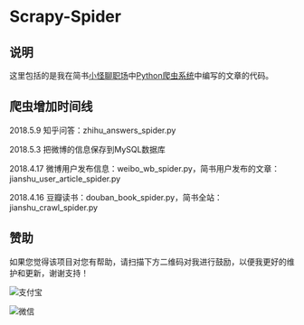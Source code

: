 Scrapy-Spider
============

说明
----

这里包括的是我在简书[小怪聊职场](https://www.jianshu.com/u/c34455009dd8)中[Python爬虫系统](https://www.jianshu.com/nb/18470815)中编写的文章的代码。

爬虫增加时间线
------------

2018.5.9
知乎问答：zhihu_answers_spider.py

2018.5.3
把微博的信息保存到MySQL数据库

2018.4.17
微博用户发布信息：weibo_wb_spider.py，简书用户发布的文章：jianshu_user_article_spider.py

2018.4.16
豆瓣读书：douban_book_spider.py，简书全站：jianshu_crawl_spider.py


赞助
------------
如果您觉得该项目对您有帮助，请扫描下方二维码对我进行鼓励，以便我更好的维护和更新，谢谢支持！

![支付宝](https://raw.githubusercontent.com/huangtao1208/scrapy_spider/c9d6fd902b44125500ebc07fa4d9c9e777a7c08f/img/zhifubao.jpeg)

![微信](https://raw.githubusercontent.com/huangtao1208/scrapy_spider/c9d6fd902b44125500ebc07fa4d9c9e777a7c08f/img/weixin.jpeg)

